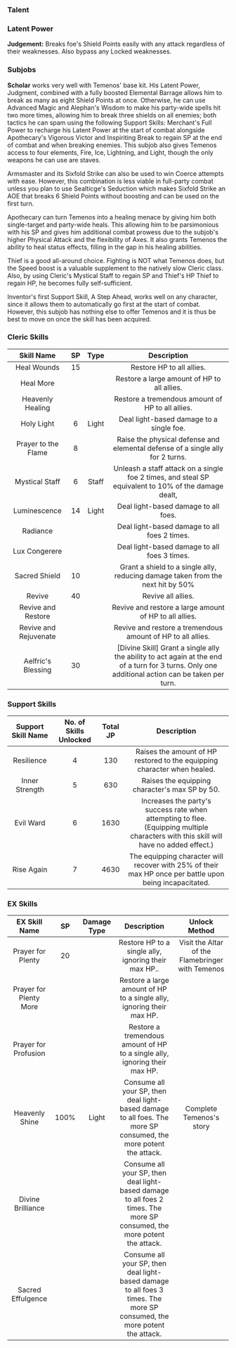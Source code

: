 ### Talent


### Latent Power
**Judgement:** Breaks foe's Shield Points easily with any attack regardless of their weaknesses. Also bypass any Locked weaknesses. 

### Subjobs
**Scholar** works very well with Temenos' base kit. His Latent Power, Judgment, combined with a fully boosted Elemental Barrage allows him to break as many as eight Shield Points at once. Otherwise, he can use Advanced Magic and Alephan's Wisdom to make his party-wide spells hit two more times, allowing him to break three shields on all enemies; both tactics he can spam using the following Support Skills: Merchant's Full Power to recharge his Latent Power at the start of combat alongside Apothecary's Vigorous Victor and Inspiriting Break to regain SP at the end of combat and when breaking enemies. This subjob also gives Temenos access to four elements, Fire, Ice, Lightning, and Light, though the only weapons he can use are staves.

Armsmaster and its Sixfold Strike can also be used to win Coerce attempts with ease. However, this combination is less viable in full-party combat unless you plan to use Sealticge's Seduction which makes Sixfold Strike an AOE that breaks 6 Shield Points without boosting and can be used on the first turn.

Apothecary can turn Temenos into a healing menace by giving him both single-target and party-wide heals. This allowing him to be parsimonious with his SP and gives him additional combat prowess due to the subjob's higher Physical Attack and the flexibility of Axes. It also grants Temenos the ability to heal status effects, filling in the gap in his healing abilities.

Thief is a good all-around choice. Fighting is NOT what Temenos does, but the Speed boost is a valuable supplement to the natively slow Cleric class. Also, by using Cleric's Mystical Staff to regain SP and Thief's HP Thief to regain HP, he becomes fully self-sufficient.

Inventor's first Support Skill, A Step Ahead, works well on any character, since it allows them to automatically go first at the start of combat. However, this subjob has nothing else to offer Temenos and it is thus be best to move on once the skill has been acquired.

### Cleric Skills
|       Skill Name       | SP  | Type  |                                                                    Description                                                                     |
|:----------------------:|:---:|:-----:|:--------------------------------------------------------------------------------------------------------------------------------------------------:|
| Heal Wounds            | 15  |       | Restore HP to all allies.                                                                                                                          |
| Heal More              |     |       | Restore a large amount of HP to all allies.                                                                                                        |
| Heavenly Healing       |     |       | Restore a tremendous amount of HP to all allies.                                                                                                   |
| Holy Light             |  6  |   Light   | Deal light-based damage to a single foe.                                                                                                           |
| Prayer to the Flame    |  8  |       | Raise the physical defense and elemental defense of a single ally for 2 turns.                                                                     |
| Mystical Staff         |  6  |   Staff   | Unleash a staff attack on a single foe 2 times, and steal SP equivalent to 10% of the damage dealt,                                                |
| Luminescence           | 14  |   Light   | Deal light-based damage to all foes.                                                                                                               |
| Radiance               |     |       | Deal light-based  damage to all foes 2 times.                                                                                                      |
| Lux Congerere          |     |       | Deal light-based  damage to all foes 3 times.                                                                                                      |
| Sacred Shield          | 10  |       | Grant a shield to a single ally, reducing damage taken from the next hit by 50%                                                                    |
| Revive                 | 40  |       | Revive all allies.                                                                                                                                 |
| Revive and Restore     |     |       | Revive and restore a large amount of HP to all allies.                                                                                             |
| Revive and Rejuvenate  |     |       | Revive and restore a tremendous amount of HP to all allies.                                                                                        |
| Aelfric's Blessing     | 30  |       | [Divine Skill] Grant a single ally the ability to act again at the  end of a turn for 3 turns. Only one additional action can be taken per  turn.  |

### Support Skills
| Support Skill Name  | No. of Skills Unlocked  | Total JP  |                                                                Description                                                                |
|:-------------------:|:-----------------------:|:---------:|:-----------------------------------------------------------------------------------------------------------------------------------------:|
| Resilience          |            4            |    130    | Raises the amount of HP restored to the equipping character when healed.                                                                  |
| Inner Strength      |            5            |    630    | Raises the equipping character's max SP by 50.                                                                                            |
| Evil Ward           |            6            |   1630    | Increases the party's success rate when attempting to flee.  (Equipping multiple characters with this skill will have no added  effect.)  |
| Rise Again          |            7            |   4630    | The equipping character will recover with 25% of their max HP once per battle upon being incapacitated.                                   |

### EX Skills
|      EX Skill Name      |  SP   | Damage Type  |                                                         Description                                                         |                   Unlock Method                   |
|:-----------------------:|:-----:|:------------:|:---------------------------------------------------------------------------------------------------------------------------:|:-------------------------------------------------:|
| Prayer for Plenty       |  20   |              | Restore HP to a single ally, ignoring their max HP..                                                                        | Visit the Altar of the Flamebringer with Temenos  |
| Prayer for Plenty More  |       |              | Restore a large  amount of HP to a single ally, ignoring their max HP.                                                      |                                                   |
| Prayer for Profusion    |       |              | Restore a  tremendous amount of HP to a single ally, ignoring their max HP.                                                 |                                                   |
| Heavenly Shine          | 100%  |      Light       | Consume all your SP, then deal light-based damage to all foes. The more SP consumed, the more potent the attack.            | Complete Temenos's story                          |
| Divine Brilliance       |       |              | Consume all your  SP, then deal light-based damage to all foes 2 times. The more SP consumed,  the more potent the attack.  |                                                   |
| Sacred Effulgence       |       |              | Consume all your  SP, then deal light-based damage to all foes 3 times. The more SP consumed,  the more potent the attack.  |                                                   |